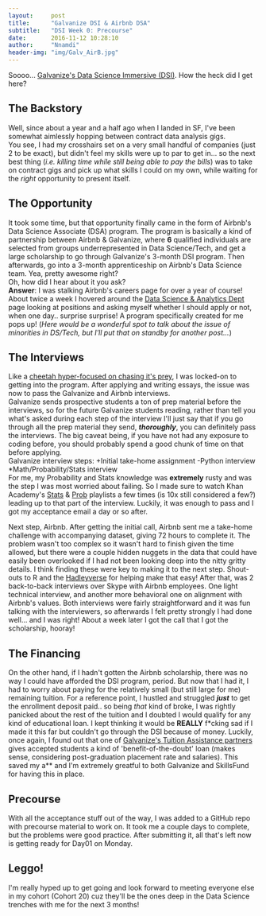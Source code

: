 ```yaml
---
layout:     post
title:      "Galvanize DSI & Airbnb DSA"
subtitle:   "DSI Week 0: Precourse"
date:       2016-11-12 10:28:10
author:     "Nnamdi"
header-img: "img/Galv_AirB.jpg"
---
```


Soooo... [Galvanize's Data Science Immersive (DSI)](http://www.galvanize.com/courses/data-science). How the heck did I get here?

## The Backstory
Well, since about a year and a half ago when I landed in SF, I've been somewhat aimlessly hopping between contract data analysis gigs.
<br>You see, I had my crosshairs set on a very small handful of companies (just 2 to be exact), but didn't feel my skills were up to par to get in... so the next best thing (_i.e. killing time while still being able to pay the bills_) was to take on contract gigs and pick up what skills I could on my own, while waiting for the _right_ opportunity to present itself.

## The Opportunity
It took some time, but that opportunity finally came in the form of Airbnb's Data Science Associate (DSA) program. The program is basically a kind of partnership between Airbnb & Galvanize, where **6** qualified individuals are selected from groups underrepresented in Data Science/Tech, and get a large scholarship to go through Galvanize's 3-month DSI program. Then afterwards, go into a 3-month apprenticeship on Airbnb's Data Science team. Yea, pretty awesome right?
<br>Oh, how did I hear about it you ask?
<br>**Answer**: I was stalking Airbnb's careers page for over a year of course!
<br>About twice a week I hovered around the [Data Science & Analytics Dept](https://www.airbnb.co.in/careers/departments/data-science-analytics) page looking at positions and asking myself whether I should apply or not, when one day.. surprise surprise! A program specifically created for me pops up! (_Here would be a wonderful spot to talk about the issue of minorities in DS/Tech, but I'll put that on standby for another post..._)

## The Interviews
Like a [cheetah hyper-focused on chasing it's prey](https://www.youtube.com/watch?v=NuyeVN7PuTM), I was locked-on to getting into the program. After applying and writing essays, the issue was now to pass the Galvanize and Airbnb interviews.
<br>Galvanize sends prospective students a ton of prep material before the interviews, so for the future Galvanize students reading, rather than tell you what's asked during each step of the interview I'll just say that if you go through all the prep material they send, **_thoroughly_**, you can definitely pass the interviews. The big caveat being, if you have not had any exposure to coding before, you should probably spend a good chunk of time on that before applying.
<br>Galvanize interview steps:
+Initial take-home assignment
-Python interview
*Math/Probability/Stats interview
<br>For me, my Probability and Stats knowledge was **extremely** rusty and was the step I was most worried about failing. So I made sure to watch Khan Academy's [Stats](https://www.youtube.com/watch?v=uhxtUt_-GyM&list=PL1328115D3D8A2566) & [Prob](https://www.youtube.com/watch?v=uzkc-qNVoOk&list=PLC58778F28211FA19) playlists a few times (is 10x still considered a few?) leading up to that part of the interview. Luckily, it was enough to pass and I got my acceptance email a day or so after.

Next step, Airbnb. After getting the initial call, Airbnb sent me a take-home challenge with accompanying dataset, giving 72 hours to complete it. The problem wasn't too complex so it wasn't hard to finish given the time allowed, but there were a couple hidden nuggets in the data that could have easily been overlooked if I had not been looking deep into the nitty gritty details. I think finding these were key to making it to the next step. Shout-outs to R and the [Hadleyverse](http://blog.revolutionanalytics.com/2015/03/hadleyverse.html) for helping make that easy!
After that, was 2 back-to-back interviews over Skype with Airbnb employees. One light technical interview, and another more behavioral one on alignment with Airbnb's values. Both interviews were fairly straightforward and it was fun talking with the interviewers, so afterwards I felt pretty strongly I had done well... and I was right! About a week later I got the call that I got the scholarship, hooray!

## The Financing
On the other hand, if I hadn't gotten the Airbnb scholarship, there was no way I could have afforded the DSI program, period. But now that I had it, I had to worry about paying for the relatively small (but still large for me) remaining tuition. For a reference point, I hustled and struggled **_just_** to get the enrollment deposit paid.. so being _that_ kind of broke, I was rightly panicked about the rest of the tuition and I doubted I would qualify for any kind of educational loan. I kept thinking it would be **REALLY** f*cking sad if I made it this far but couldn't go through the DSI because of money. Luckily, once again, I found out that one of [Galvanize's Tuition Assistance partners](www.galvanize.com/scholarships) gives accepted students a kind of 'benefit-of-the-doubt' loan (makes sense, considering post-graduation placement rate and salaries). This saved my a** and I'm extremely greatful to both Galvanize and SkillsFund for having this in place.

## Precourse
With all the acceptance stuff out of the way, I was added to a GitHub repo with precourse material to work on. It took me a couple days to complete, but the problems were good practice. After submitting it, all that's left now is getting ready for Day01 on Monday.

## Leggo!
I'm really hyped up to get going and look forward to meeting everyone else in my cohort (Cohort 20) cuz they'll be the ones deep in the Data Science trenches with me for the next 3 months!
